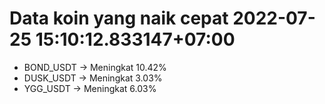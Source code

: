 # Data koin yang naik cepat 2022-07-25 15:10:12.833147+07:00

* BOND_USDT -> Meningkat 10.42%
* DUSK_USDT -> Meningkat 3.03%
* YGG_USDT -> Meningkat 6.03%
